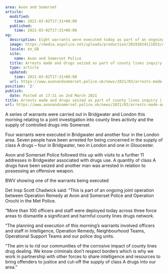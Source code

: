 ```yaml
area: Avon and Somerset
article:
  modified:
    time: 2021-03-02T17:31+00:00
  published:
    time: 2021-03-02T17:31+00:00
og:
  description: Eight warrants were executed today as part of an ongoing joint operation between Operation Remedy at Avon and Somerset Police and Operation Orochi in the Met Police.
  image: https://media.aspolice.net/uploads/production/20191024111853/Arrest-made.jpg
  locale: en_GB
  site:
    name: Avon and Somerset Police
  title: Arrests made and drugs seized as part of county lines inquiry | Avon and Somerset Police
  type: article
  updated:
    time: 2021-03-02T17:31+00:00
  url: https://www.avonandsomerset.police.uk/news/2021/03/arrests-made-and-drugs-seized-as-part-of-county-lines-inquiry/
position: '2'
publish:
  date: Posted at 17:31 on 2nd March 2021
title: Arrests made and drugs seized as part of county lines inquiry | Avon and Somerset Police
url: https://www.avonandsomerset.police.uk/news/2021/03/arrests-made-and-drugs-seized-as-part-of-county-lines-inquiry/
```

A series of warrants were carried out in Bridgwater and London this morning relating to a joint investigation into county lines activity and the supply of controlled drugs into Somerset.

Four warrants were executed in Bridgwater and another four in the London area. Seven people have been arrested for being concerned in the supply of class A drugs – four in Bridgwater, two in London and one in Gloucester.

Avon and Somerset Police followed this up with visits to a further 11 addresses in Bridgwater associated with drugs use. A quantity of class A drugs have been seized and another man was arrested in relation to possessing an offensive weapon.

BWV showing one of the warrants being executed

Det Insp Scott Chadwick said: “This is part of an ongoing joint operation between Operation Remedy at Avon and Somerset Police and Operation Orochi in the Met Police.

“More than 100 officers and staff were deployed today across three force areas to dismantle a significant and harmful county lines drugs network.

“The planning and execution of this morning’s warrants involved officers and staff in Intelligence, Operation Remedy, Neighbourhood Teams, Operational Support Teams and our police dog units.

“The aim is to rid our communities of the corrosive impact of county lines drug dealing. We know criminals don’t respect borders which is why we work in partnership with other forces to share intelligence and resources to bring offenders to justice and cut-off the supply of class A drugs into our area.”
